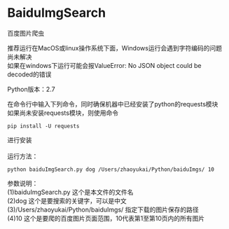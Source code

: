 # BaiduImgSearch
百度图片爬虫

推荐运行在MacOS或linux操作系统下面，Windows运行会遇到字符编码的问题尚未解决<br>
如果在windows下运行可能会报ValueError: No JSON object could be decoded的错误

Python版本：2.7

在命令行中输入下列命令，同时确保机器中已经安装了python的requests模块<br>
如果尚未安装requests模块，则使用命令
```
pip install -U requests
```
进行安装
<br>
<br>
运行方法：
```
python baiduImgSearch.py dog /Users/zhaoyukai/Python/baiduImgs/ 10
```
参数说明：<br>
(1)baiduImgSearch.py 这个是本文件的文件名<br>
(2)dog 这个是要搜索的关键字，可以是中文<br>
(3)/Users/zhaoyukai/Python/baiduImgs/ 指定下载的图片保存的路径<br>
(4)10 这个是要爬的百度图片页面范围，10代表第1至第10页内的所有图片<br>
